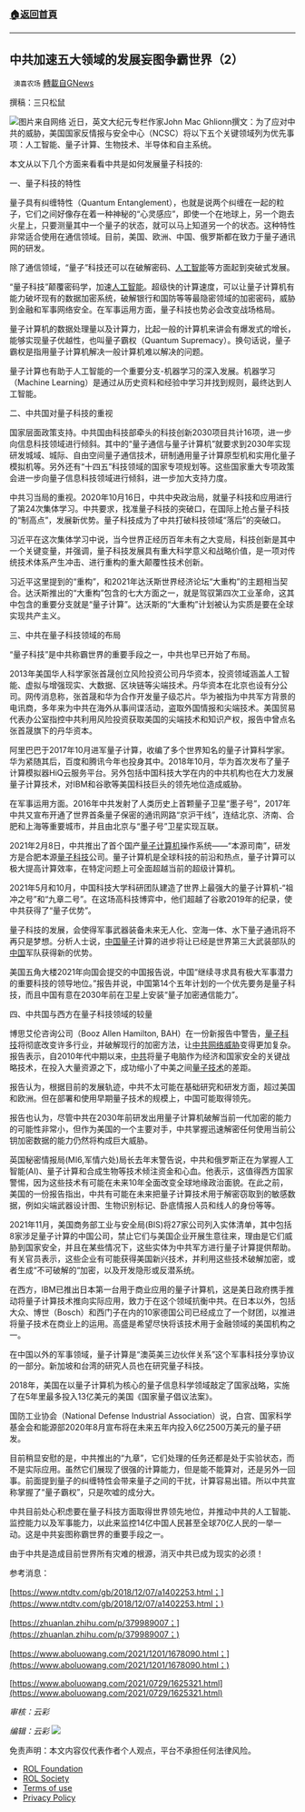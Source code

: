###  [:house:返回首頁](https://github.com/ourhimalayas/txt)
---


## 中共加速五大领域的发展妄图争霸世界（2）
` 澳喜农场` [轉載自GNews](https://gnews.org/zh-hans/2272503/)

撰稿：三只松鼠


![](https://assets.gnews.org/wp-content/uploads/2022/04/Slide1-4.jpg)图片来自网络
近日，英文大纪元专栏作家John Mac Ghlionn撰文：为了应对中共的威胁，美国国家反情报与安全中心（NCSC）将以下五个关键领域列为优先事项：人工智能、量子计算、生物技术、半导体和自主系统。

本文从以下几个方面来看看中共是如何发展量子科技的:

一、量子科技的特性

量子具有纠缠特性（Quantum Entanglement），也就是说两个纠缠在一起的粒子，它们之间好像存在着一种神秘的“心灵感应”，即使一个在地球上，另一个跑去火星上，只要测量其中一个量子的状态，就可以马上知道另一个的状态。这种特性非常适合使用在通信领域。目前，美国、欧洲、中国、俄罗斯都在致力于量子通讯网的研发。

除了通信领域，“量子”科技还可以在破解密码、[人工智能](https://www.ntdtv.com/gb/%E4%BA%BA%E5%B7%A5%E6%99%BA%E8%83%BD.htm)等方面起到突破式发展。

“量子科技”颠覆密码学，加速[人工智能](https://www.ntdtv.com/gb/%E4%BA%BA%E5%B7%A5%E6%99%BA%E8%83%BD.htm)。超级快的计算速度，可以让量子计算机有能力破坏现有的数据加密系统，破解银行和国防等等最隐密领域的加密密码，威胁到金融和军事网络安全。在军事运用方面，量子科技也势必会改变战场格局。

量子计算机的数据处理量以及计算力，比起一般的计算机来讲会有爆发式的增长，能够实现量子优越性，也叫量子霸权（Quantum Supremacy）。换句话说，量子霸权是指用量子计算机解决一般计算机难以解决的问题。

量子计算也有助于人工智能的一个重要分支-机器学习的深入发展。机器学习（Machine Learning）是通过从历史资料和经验中学习并找到规则，最终达到人工智能。

二、中共国对量子科技的重视

国家层面政策支持。中共国由科技部牵头的科技创新2030项目共计16项，进一步向信息科技领域进行倾斜。其中的“量子通信与量子计算机”就要求到2030年实现研发城域、城际、自由空间量子通信技术，研制通用量子计算原型机和实用化量子模拟机等。另外还有“十四五”科技领域的国家专项规划等。这些国家重大专项政策会进一步向量子信息科技领域进行倾斜，进一步加大支持力度。

中共习当局的重视。2020年10月16日，中共中央政治局，就量子科技和应用进行了第24次集体学习。中共要求，找准量子科技的突破口，在国际上抢占量子科技的“制高点”，发展新优势。量子科技成为了中共打破科技领域“落后”的突破口。

习近平在这次集体学习中说，当今世界正经历百年未有之大变局，科技创新是其中一个关键变量，并强调，量子科技发展具有重大科学意义和战略价值，是一项对传统技术体系产生冲击、进行重构的重大颠覆性技术创新。

习近平这里提到的“重构”，和2021年达沃斯世界经济论坛“大重构”的主题相当契合。达沃斯推出的“大重构”包含的七大方面之一，就是驾驭第四次工业革命，这其中包含的重要分支就是“量子计算”。达沃斯的“大重构”计划被认为实质是要在全球实现共产主义。

三、中共在量子科技领域的布局

“量子科技”是中共称霸世界的重要手段之一，中共也早已开始了布局。

2013年美国华人科学家张首晟创立风险投资公司丹华资本，投资领域涵盖人工智能、虚拟与增强现实、大数据、区块链等尖端技术。丹华资本在北京也设有分公司。网传消息称，张首晟和华为合作开发量子级芯片。华为被指为中共军方背景的电讯商，多年来为中共在海外从事间谍活动，盗取外国情报和尖端技术。美国贸易代表办公室指控中共利用风险投资获取美国的尖端技术和知识产权，报告中曾点名张首晟旗下的丹华资本。

阿里巴巴于2017年10月进军量子计算，收编了多个世界知名的量子计算科学家。华为紧随其后，百度和腾讯今年也投身其中。2018年10月，华为首次发布了量子计算模拟器HiQ云服务平台。另外包括中国科技大学在内的中共机构也在大力发展量子计算技术，对IBM和谷歌等美国科技巨头的领先地位造成威胁。

在军事运用方面。2016年中共发射了人类历史上首颗量子卫星“墨子号”，2017年中共又宣布开通了世界首条量子保密的通讯网路“京沪干线”，连结北京、济南、合肥和上海等重要城市，并且由北京与“墨子号”卫星实现互联。

2021年2月8日，中共推出了首个国产[量子计算机](https://www.ntdtv.com/gb/%E9%87%8F%E5%AD%90%E8%AE%A1%E7%AE%97%E6%9C%BA.htm)操作系统——“本源司南”，研发方是合肥本源[量子科技](https://www.ntdtv.com/gb/%E9%87%8F%E5%AD%90%E7%A7%91%E6%8A%80.htm)公司。量子计算机是全球科技的前沿和热点，量子计算可以极大提高计算效率，在特定问题上可全面超越当前的超级计算机。

2021年5月和10月，中国科技大学科研团队建造了世界上最强大的量子计算机-“祖冲之号”和“九章二号”。在这场高科技博弈中，他们超越了谷歌2019年的纪录，使中共获得了“量子优势”。

量子科技的发展，会使得军事武器装备未来无人化、空海一体、水下量子通讯将不再只是梦想。分析人士说，[中国](https://www.bannedbook.org/)[量子](https://www.bannedbook.org/bnews/tag/%E9%87%8F%E5%AD%90/)计算的进步将让已经是世界第三大武装部队的[中国](https://www.bannedbook.org/bnews/tag/%E4%B8%AD%E5%9B%BD/)军队获得新的优势。

美国五角大楼2021年向国会提交的中国报告说，中国“继续寻求具有极大军事潜力的重要科技的领导地位。”报告并说，中国第14个五年计划的一个优先要务是量子科技，而且中国有意在2030年前在卫星上安装“量子加密通信能力”。

四、中共国与西方在量子科技领域的较量

博思艾伦咨询公司（Booz Allen Hamilton, BAH）在一份新报告中警告，[量子科技](https://www.epochtimes.com/gb/tag/%E9%87%8F%E5%AD%90%E7%A7%91%E6%8A%80.html)将彻底改变许多行业，并破解现行的加密方法，让[中共](https://www.epochtimes.com/gb/tag/%E4%B8%AD%E5%85%B1.html)[网络威胁](https://www.epochtimes.com/gb/tag/%E7%BD%91%E7%BB%9C%E5%A8%81%E8%83%81.html)变得更加复杂。报告表示，自2010年代中期以来，[中共](https://www.epochtimes.com/gb/tag/%E4%B8%AD%E5%85%B1.html)将量子电脑作为经济和国家安全的关键战略技术，在投入大量资源之下，成功缩小了中美之间[量子技术](https://www.epochtimes.com/gb/tag/%E9%87%8F%E5%AD%90%E6%8A%80%E6%9C%AF.html)的差距。

报告认为，根据目前的发展轨迹，中共不太可能在基础研究和研发方面，超过美国和欧洲。但在部署和使用早期量子技术的规模上，中国可能取得领先。

报告也认为，尽管中共在2030年前研发出用量子计算机破解当前一代加密的能力的可能性非常小，但作为美国的一个主要对手，中共掌握迅速解密任何使用当前公钥加密数据的能力仍然将构成巨大威胁。

英国秘密情报局(MI6,军情六处)局长去年末警告说，中共和俄罗斯正在为掌握人工智能(AI)、量子计算和合成生物等技术倾注资金和心血。他表示，这值得西方国家警惕，因为这些技术有可能在未来10年全面改变全球地缘政治面貌。在此之前，美国的一份报告指出，中共有可能在未来把量子计算技术用于解密窃取到的敏感数据，例如尖端武器设计图、生物识别标记、卧底情报人员和线人的身份等等。

2021年11月，美国商务部工业与安全局(BIS)将27家公司列入实体清单，其中包括8家涉足量子计算的中国公司，禁止它们与美国企业开展生意往来，理由是它们威胁到国家安全，并且在某些情况下，这些实体为中共军方进行量子计算提供帮助。有关官员表示，这些企业有可能获得美国新兴技术，并利用这些技术破解加密，或者生成“不可破解的“加密，以及开发隐形或反潜系统。

在西方，IBM已推出日本第一台用于商业应用的量子计算机，这是美日政府携手推动将量子计算技术推向实际应用，致力于在这个领域抗衡中共。在日本以外，包括大众、博世（Bosch）和西门子在内的10家德国公司已经成立了一个财团，以推进将量子技术在商业上的运用。高盛是希望尽快将该技术用于金融领域的美国机构之一。

在中国以外的军事领域，量子计算是“澳英美三边伙伴关系”这个军事科技分享协议的一部分。新加坡和台湾的研究人员也在研究量子科技。

2018年，美国在以量子计算机为核心的量子信息科学领域敲定了国家战略，实施了在5年里最多投入13亿美元的美国《国家量子倡议法案》。

国防工业协会（National Defense Industrial Association）说，白宫、国家科学基金会和能源部2020年8月宣布将在未来五年内投入6亿2500万美元的量子研发。

目前稍显安慰的是，中共推出的“九章”，它们处理的任务还都是处于实验状态，而不是实际应用。虽然它们展现了很强的计算能力，但是能不能算对，还是另外一回事。前面提到量子的纠缠特性会带来量子之间的干扰，计算容易出错。所以中共宣称掌握了“量子霸权”，只是吹嘘的成分大。

中共目前处心积虑要在量子科技方面取得世界领先地位，并推动中共的人工智能、监控能力以及军事能力，以此来监控14亿中国人民甚至全球70亿人民的一举一动。这是中共妄图称霸世界的重要手段之一。

由于中共是造成目前世界所有灾难的根源，消灭中共已成为现实的必须！

参考消息：

[https://www.ntdtv.com/gb/2018/12/07/a1402253.html；](https://www.ntdtv.com/gb/2018/12/07/a1402253.html；)

[https://zhuanlan.zhihu.com/p/379989007；](https://zhuanlan.zhihu.com/p/379989007；)

[https://www.aboluowang.com/2021/1201/1678090.html；](https://www.aboluowang.com/2021/1201/1678090.html；)

[https://www.aboluowang.com/2021/0729/1625321.html](https://www.aboluowang.com/2021/0729/1625321.html)

*审核：云彩*

*编辑：云彩*
![](https://assets.gnews.org/wp-content/uploads/2022/04/HA-1.jpg)
 

免责声明：本文内容仅代表作者个人观点，平台不承担任何法律风险。

- [ROL Foundation](https://rolfoundation.org/)
- [ROL Society](https://rolsociety.org/)
- [Terms of use](https://gnews.org/terms-of-use-3/)
- [Privacy Policy](https://gnews.org/privacy-policy/)
